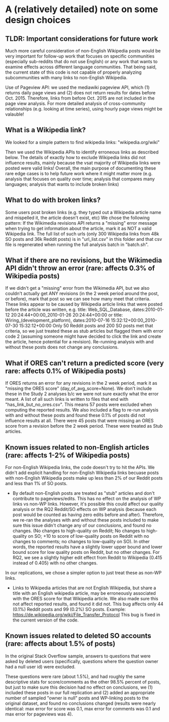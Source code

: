 # A (relatively detailed) note on some design choices

## TLDR: Important considerations for future work
Much more careful consideration of non-English Wikipedia posts would be very important for follow-up work that focuses on specific communities (especially sub-reddits that do not use English) or any work that wants to examine effects across different language communities. That being said, the current state of this code is not capable of properly analyzing subcommunities with many links to non-English Wikipedia.

Use of Pageview API: we used the mediawiki pageview API, which (1) returns daily page views and (2) does not return results for dates before Oct. 2015. Therefore, links from before Oct. 2015 are not included in the page view analysis. For more detailed analysis of cross-community relationships (e.g. looking at time series), using hourly page views might be valauble!

## What is a Wikipedia link?
We looked for a simple pattern to find wikipedia links: "wikipedia.org/wiki"

Then we used the Wikipedia APIs to identify erroneous links as described below.
The details of exactly how to exclude Wikipedia links did not influence results, mainly because the vsat majority of Wikipedia links were posted were valid links!
Overall, the main purpose of documenting these rare edge cases is to help future work where it might matter more (e.g. analysis that focuses on quality over time; analysis that compares many languages; analysis that wants to include broken links)


## What to do with broken links?
Some users post broken links (e.g. they typed out a Wikipedia article name and mispelled it, the article doesn't exist, etc)
We chose the following pattern:
If the Wikimedia revisions API returns a "missing" error message when trying to get information about the article, mark it as NOT a valid Wikipedia link.
The full list of such urls (only 300 Wikipedia links from 48k SO posts and 36k Reddit posts) is in "url_list.csv" in this folder and that csv file is regenerated when running the full analysis batch in "batch.sh".

## What if there are no revisions, but the Wikimedia API didn't throw an error (rare: affects 0.3% of Wikipedia posts)
If we didn't get a "missing" error from the Wikimedia API, but we also couldn't actually get ANY revisions (in the 2 week period around the post, or before), mark that post so we can see how many meet that criteria. 
These links appear to be caused by Wikipedia article links that were posted before the article was written, e.g.
title: Web_SQL_Database, dates:2010-01-12 20:24:44+00:00_2010-01-26 20:24:44+00:00
or
title: Wiring_(development_platform), dates:2010-07-16 15:32:12+00:00_2010-07-30 15:32:12+00:00
Only 50 Reddit posts and 200 SO posts met that criteria, so we just treated these as stub articles but flagged them with error code 2 (assuming someone might have decided to click the link and create the article, hence potential for a revision). Re-running analysis with and without these posts does not change any conclusions.

## What if ORES can't return a predicted score (very rare: affects 0.1% of Wikipedia posts)
If ORES returns an error for any revisions in the 2 week period, mark it as "missing the ORES score" (day_of_avg_score=None). We don't include these in the Study 2 analyses b/c we were not sure exactly what the error meant. A list of all such links is written to files that end with "has_link_but_no_ores.csv". This means 57 posts were excluded when computing the reported results. We also included a flag to re-run analysis with and without these posts and found these 0.1% of posts did not influence results at all.
There were 45 posts that were missing an ORES score from a revision before the 2 week period. These were treated as Stub articles.

## Known issues related to non-English articles (rare: affects 1-2% of Wikipedia posts)
For non-English Wikipedia links, the code doesn't try to hit the APIs.
We didn't add explicit handling for non-English Wikipedia links becuase posts with non-English Wikipedia posts make up less than 2% of our Reddit posts and less than 1% of SO posts.
* By default non-English posts are treated as "stub" articles and don't contribute to pageviews/edits. 
This has no effect on the analysis of WP links vs non-WP links. However, it's possible this could affect our quality analysis or the RQ2 Reddit/SO effects on WP analysis (because each post would be counted as having zero edits before and after). Therefore, we re-ran the analyses with and without these posts included to make sure this issue didn't change any of our conclusions, and found no changes. (No changes to high-quality on Reddit; No changes to high-quality on SO; +10 to score of low-quality posts on Reddit with no changes to comments; no changes to low-quality on SO).
In other words, the reported results have a slightly lower upper bound and lower bound score for low quality posts on Reddit, but no other changes.
For RQ2, we see a slightly higher edit effect from Reddit to Wikipedia (0.415 instead of 0.405) with no other changes.


In our replications, we chose a simpler option to just treat these as non-WP links.


* Links to Wikipedia articles that are not English Wikipedia, but share a title with an English wikipedia article, may be erroneously associated with the ORES score for that Wikipedia article. We also made sure this not affect reported results, and found it did not.
This bug affects only 44 (0.1%) Reddit posts and 99 (0.2%) SO posts.
Example: https://de.wikipedia.org/wiki/File_Transfer_Protocol
This bug is fixed in the current version of the code.

## Known issues related to deleted SO accounts (rare: affects about 1.5% of posts)
In the original Stack Overflow sample, answers to questions that were asked by deleted users (specifically, questions where the question owner had a null user id) were excluded. 

These questions were rare (about 1.5%), and had roughly the same descriptive stats for score/comments as the other 98.5% percent of posts, but just to make sure this decision had no effect on conclusions, we (1) included these posts in our full replication and (2) added an appropriate number of sampled "owner is null" posts and WP-linking posts to the original dataset, and found no conclusions changed (results were nearly identical: max error for score was 0.1, max error for comments was 0.1 and max error for pageviews was 4).




